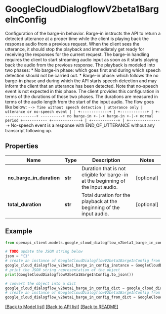 # GoogleCloudDialogflowV2beta1BargeInConfig

Configuration of the barge-in behavior. Barge-in instructs the API to return a detected utterance at a proper time while the client is playing back the response audio from a previous request. When the client sees the utterance, it should stop the playback and immediately get ready for receiving the responses for the current request. The barge-in handling requires the client to start streaming audio input as soon as it starts playing back the audio from the previous response. The playback is modeled into two phases: * No barge-in phase: which goes first and during which speech detection should not be carried out. * Barge-in phase: which follows the no barge-in phase and during which the API starts speech detection and may inform the client that an utterance has been detected. Note that no-speech event is not expected in this phase. The client provides this configuration in terms of the durations of those two phases. The durations are measured in terms of the audio length from the start of the input audio. The flow goes like below: ``` --> Time without speech detection | utterance only | utterance or no-speech event | | +-------------+ | +------------+ | +---------------+ ----------+ no barge-in +-|-+ barge-in +-|-+ normal period +----------- +-------------+ | +------------+ | +---------------+ ``` No-speech event is a response with END_OF_UTTERANCE without any transcript following up.

## Properties

Name | Type | Description | Notes
------------ | ------------- | ------------- | -------------
**no_barge_in_duration** | **str** | Duration that is not eligible for barge-in at the beginning of the input audio. | [optional] 
**total_duration** | **str** | Total duration for the playback at the beginning of the input audio. | [optional] 

## Example

```python
from openapi_client.models.google_cloud_dialogflow_v2beta1_barge_in_config import GoogleCloudDialogflowV2beta1BargeInConfig

# TODO update the JSON string below
json = "{}"
# create an instance of GoogleCloudDialogflowV2beta1BargeInConfig from a JSON string
google_cloud_dialogflow_v2beta1_barge_in_config_instance = GoogleCloudDialogflowV2beta1BargeInConfig.from_json(json)
# print the JSON string representation of the object
print(GoogleCloudDialogflowV2beta1BargeInConfig.to_json())

# convert the object into a dict
google_cloud_dialogflow_v2beta1_barge_in_config_dict = google_cloud_dialogflow_v2beta1_barge_in_config_instance.to_dict()
# create an instance of GoogleCloudDialogflowV2beta1BargeInConfig from a dict
google_cloud_dialogflow_v2beta1_barge_in_config_from_dict = GoogleCloudDialogflowV2beta1BargeInConfig.from_dict(google_cloud_dialogflow_v2beta1_barge_in_config_dict)
```
[[Back to Model list]](../README.md#documentation-for-models) [[Back to API list]](../README.md#documentation-for-api-endpoints) [[Back to README]](../README.md)



